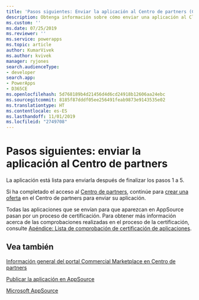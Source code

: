 ```yaml
---
title: 'Pasos siguientes: Enviar la aplicación al Centro de partners (Common Data Service) | Microsoft Docs'
description: Obtenga información sobre cómo enviar una aplicación al Cloud Partner Portal para que aparezca en AppSource.
ms.custom: ''
ms.date: 07/25/2019
ms.reviewer: ''
ms.service: powerapps
ms.topic: article
author: KumarVivek
ms.author: kvivek
manager: ryjones
search.audienceType:
- developer
search.app:
- PowerApps
- D365CE
ms.openlocfilehash: 5d768189b4d21456d4d6cd24918b12606aa24ebc
ms.sourcegitcommit: 8185f87dddf05ee256491feab9873e9143535e02
ms.translationtype: HT
ms.contentlocale: es-ES
ms.lasthandoff: 11/01/2019
ms.locfileid: "2749708"
---
```

# <a name="next-steps-submit-your-app-on-partner-center"></a>Pasos siguientes: enviar la aplicación al Centro de partners

La aplicación está lista para enviarla después de finalizar los pasos 1 a 5. 

Si ha completado el acceso al [Centro de partners](https://partner.microsoft.com/dashboard/account/v3/enrollment/introduction/azureisv), continúe para [crear una oferta](https://docs.microsoft.com/azure/marketplace/partner-center-portal/offer-creation-checklist) en el Centro de partners para enviar su aplicación.

Todas las aplicaciones que se envían para que aparezcan en AppSource pasan por un proceso de certificación. Para obtener más información acerca de las comprobaciones realizadas en el proceso de la certificación, consulte [Apéndice: Lista de comprobación de certificación de aplicaciones](appendix-app-certification-checklist.md).

## <a name="see-also"></a>Vea también

[Información general del portal Commercial Marketplace en Centro de partners](https://docs.microsoft.com/azure/marketplace/partner-center-portal/commercial-marketplace-overview)  

[Publicar la aplicación en AppSource](publish-app-appsource.md)

[Microsoft AppSource](https://appsource.microsoft.com)
